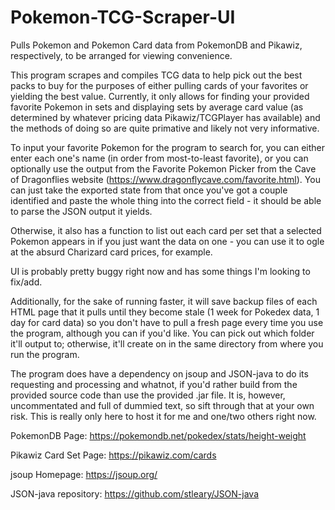 # Pokemon-TCG-Scraper-UI
Pulls Pokemon and Pokemon Card data from PokemonDB and Pikawiz, respectively, to be arranged for viewing convenience.

This program scrapes and compiles TCG data to help pick out the best packs to buy for the purposes of either pulling cards of your favorites or yielding the best value. Currently, it only allows for finding your provided favorite Pokemon in sets and displaying sets by average card value (as determined by whatever pricing data Pikawiz/TCGPlayer has available) and the methods of doing so are quite primative and likely not very informative.

To input your favorite Pokemon for the program to search for, you can either enter each one's name (in order from most-to-least favorite), or you can optionally use the output from the Favorite Pokemon Picker from the Cave of Dragonflies website (https://www.dragonflycave.com/favorite.html).
You can just take the exported state from that once you've got a couple identified and paste the whole thing into the correct field - it should be able to parse the JSON output it yields.

Otherwise, it also has a function to list out each card per set that a selected Pokemon appears in if you just want the data on one - you can use it to ogle at the absurd Charizard card prices, for example.

UI is probably pretty buggy right now and has some things I'm looking to fix/add.

Additionally, for the sake of running faster, it will save backup files of each HTML page that it pulls until they become stale (1 week for Pokedex data, 1 day for card data) so you don't have to pull a fresh page every time you use the program, although you can if you'd like. You can pick out which folder it'll output to; otherwise, it'll create on in the same directory from where you run the program.


The program does have a dependency on jsoup and JSON-java to do its requesting and processing and whatnot, if you'd rather build from the provided source code than use the provided .jar file. It is, however, uncommentated and full of dummied text, so sift through that at your own risk. This is really only here to host it for me and one/two others right now.

PokemonDB Page: https://pokemondb.net/pokedex/stats/height-weight

Pikawiz Card Set Page: https://pikawiz.com/cards

jsoup Homepage: https://jsoup.org/

JSON-java repository: https://github.com/stleary/JSON-java
